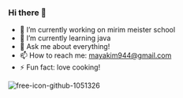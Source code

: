 ### Hi there 👋


- 🔭 I’m currently working on mirim meister school
- 🌱 I’m currently learning java
- 💬 Ask me about everything!
- 📫 How to reach me: mayakim944@gmail.com
- ⚡ Fun fact: love cooking!


![free-icon-github-1051326](https://user-images.githubusercontent.com/130972459/232429380-e2469c37-7f16-420e-8996-778b32e6bc5a.png)
